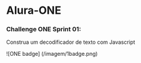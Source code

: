 # Alura-ONE

### Challenge ONE Sprint 01:
Construa um decodificador de texto com Javascript

![ONE badge] (/imagem/1badge.png)